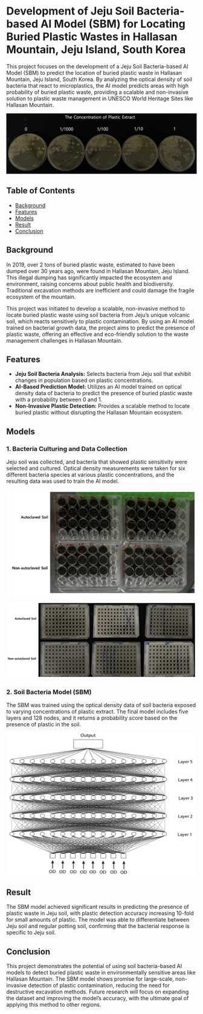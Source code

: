 # Development of Jeju Soil Bacteria-based AI Model (SBM) for Locating Buried Plastic Wastes in Hallasan Mountain, Jeju Island, South Korea

This project focuses on the development of a Jeju Soil Bacteria-based AI Model (SBM) to predict the location of buried plastic waste in Hallasan Mountain, Jeju Island, South Korea. By analyzing the optical density of soil bacteria that react to microplastics, the AI model predicts areas with high probability of buried plastic waste, providing a scalable and non-invasive solution to plastic waste management in UNESCO World Heritage Sites like Hallasan Mountain.

![Plastic Concentration](https://github.com/yerin16/soil-bacteria-ai-model/blob/main/images/plastic-concentration.png?raw=true)


## Table of Contents

- [Background](#background)
- [Features](#features)
- [Models](#models)
- [Result](#result)
- [Conclusion](#conclusion)


## Background
In 2019, over 2 tons of buried plastic waste, estimated to have been dumped over 30 years ago, were found in Hallasan Mountain, Jeju Island. This illegal dumping has significantly impacted the ecosystem and environment, raising concerns about public health and biodiversity. Traditional excavation methods are inefficient and could damage the fragile ecosystem of the mountain.

This project was initiated to develop a scalable, non-invasive method to locate buried plastic waste using soil bacteria from Jeju’s unique volcanic soil, which reacts sensitively to plastic contamination. By using an AI model trained on bacterial growth data, the project aims to predict the presence of plastic waste, offering an effective and eco-friendly solution to the waste management challenges in Hallasan Mountain.

## Features

- **Jeju Soil Bacteria Analysis:** Selects bacteria from Jeju soil that exhibit changes in population based on plastic concentrations.
- **AI-Based Prediction Model:** Utilizes an AI model trained on optical density data of bacteria to predict the presence of buried plastic waste with a probability between 0 and 1.
- **Non-Invasive Plastic Detection:** Provides a scalable method to locate buried plastic without disrupting the Hallasan Mountain ecosystem.

## Models

### 1. Bacteria Culturing and Data Collection
Jeju soil was collected, and bacteria that showed plastic sensitivity were selected and cultured. Optical density measurements were taken for six different bacteria species at various plastic concentrations, and the resulting data was used to train the AI model.

![Soil Sample](https://github.com/yerin16/soil-bacteria-ai-model/blob/main/images/soil-sample.png?raw=true)

![Bacteria Sample](https://github.com/yerin16/soil-bacteria-ai-model/blob/main/images/bacteria-sample.png?raw=true)

### 2. Soil Bacteria Model (SBM)
The SBM was trained using the optical density data of soil bacteria exposed to varying concentrations of plastic extract. The final model includes five layers and 128 nodes, and it returns a probability score based on the presence of plastic in the soil.

![Model Structure](https://github.com/yerin16/soil-bacteria-ai-model/blob/main/images/model-structure.png?raw=true)

## Result
The SBM model achieved significant results in predicting the presence of plastic waste in Jeju soil, with plastic detection accuracy increasing 10-fold for small amounts of plastic. The model was able to differentiate between Jeju soil and regular potting soil, confirming that the bacterial response is specific to Jeju soil.

## Conclusion
This project demonstrates the potential of using soil bacteria-based AI models to detect buried plastic waste in environmentally sensitive areas like Hallasan Mountain. The SBM model shows promise for large-scale, non-invasive detection of plastic contamination, reducing the need for destructive excavation methods. Future research will focus on expanding the dataset and improving the model’s accuracy, with the ultimate goal of applying this method to other regions.